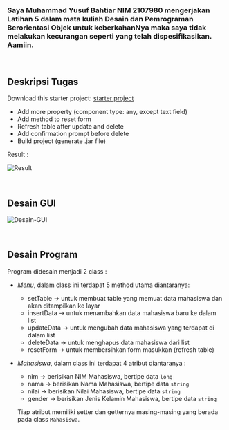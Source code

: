 ### Saya Muhammad Yusuf Bahtiar NIM 2107980 mengerjakan Latihan 5 dalam mata kuliah Desain dan Pemrograman Berorientasi Objek untuk keberkahanNya maka saya tidak melakukan kecurangan seperti yang telah dispesifikasikan. Aamiin.

<br>

## Deskripsi Tugas
Download this starter project: [starter project](https://drive.google.com/file/d/1TEnEay74nhGcSS9PPzQcxksIlaQhTiZ2/view?usp=sharing)

* Add more property (component type: any, except text field)
* Add method to reset form
* Refresh table after update and delete
* Add confirmation prompt before delete
* Build project (generate .jar file)

Result :

![Result](https://user-images.githubusercontent.com/100776170/226825159-64c3579c-ef65-4d58-ba21-53b0f1a2e14d.png)

<br>

## Desain GUI

![Desain-GUI](https://user-images.githubusercontent.com/100776170/226825485-0ad21503-1554-4ef8-874a-8e70b2a7ca16.png)

<br>

## Desain Program

Program didesain menjadi 2 class :
* *Menu*, dalam class ini terdapat 5 method utama diantaranya:
  + setTable   -> untuk membuat table yang memuat data mahasiswa dan akan ditampilkan ke layar
  + insertData -> untuk menambahkan data mahasiswa baru ke dalam list 
  + updateData -> untuk mengubah data mahasiswa yang terdapat di dalam list
  + deleteData -> untuk menghapus data mahasiswa dari list
  + resetForm  -> untuk membersihkan form masukkan (refresh table)
  
* *Mahasiswa*, dalam class ini terdapat 4 atribut diantaranya :
  + nim    -> berisikan NIM Mahasiswa, bertipe data `long`
  + nama   -> berisikan Nama Mahasiswa, bertipe data `string`
  + nilai  -> berisikan Nilai Mahasiswa, bertipe data `string`
  + gender -> berisikan Jenis Kelamin Mahasiswa, bertipe data `string`

  Tiap atribut memiliki setter dan getternya masing-masing yang berada pada class `Mahasiswa`.
